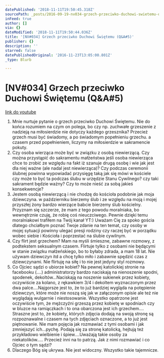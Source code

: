 ```yaml
---
datePublished: '2018-11-11T19:50:45.318Z'
sourcePath: _posts/2016-09-19-nv034-grzech-przeciwko-duchowi-swietemu-qanda5.md
inFeed: true
author: []
via: {}
dateModified: '2018-11-11T19:50:44.036Z'
title: '[NV#034] Grzech przeciwko Duchowi Świętemu (Q&A#5)'
publisher: {}
description: ''
starred: false
datePublishedOriginal: '2016-11-23T13:05:00.801Z'
_type: Blurb

---
```

# \[NV\#034\] Grzech przeciwko Duchowi Świętemu (Q&A\#5)
[link do youtube][0]

1. Mnie nurtuje pytanie o grzech przeciwko Duchowi Świętemu. Nie do końca rozumiem na czym on polega, bo czy np. zuchwałe grzeszenie z nadzieją na miłosierdzie nie dotyczy każdego grzesznika? Przecież grzech musi być świadomy, a po świadomym popełnieniu grzechu. a czasem przed popełnieniem, liczymy na miłosierdzie w sakramencie pokuty.
2. Czy osoba wierząca może być w związku z osobą niewierzącą. Czy można przystąpić do sakramentu małżeństwa jeśli osoba niewierząca chce to zrobić ze względu na fakt iż szanuje drugą osobę i wie jak jest dla niej ważne (ale nadal jest niewierząca)? Czy podczas ceremonii ślubnej powinna wypowiadać przysięgę taką jak się mówi w kościele czy może to być ta podczas ślubu w urzędzie Stanu Cywilnego? czy taki sakrament będzie ważny? Czy to może nieść za sobą jakieś konsekwencje?
3. Jestem osobą niewierzącą i nie chodzę do kościoła podobnie jak moja dziewczyna. w październiku bierzemy ślub i ze względu na moją i mojej przyszłej żony bardzo wierzące babcie bierzemy ślub kościelny. Przyznam się szczerze, że mam z tego powodu moralniaka, bo wewnętrznie czuję, że robię coś nieuczciwego. Pewnie dzięki temu moralniakowi trafiłem na Twój kanał YT:) Uważam Cię za spoko gościa dlatego chciałbym poznać Twoje zdanie na ten temat, czy osoby w mojej sytuacji powinny ulegać presji rodziny czy raczej być w porządku wobec siebie i Kościoła i poprzestać na ślubie cywilnym.
4. Czy flirt jest grzechem? Mam na myśli śmieszne, zabawne rozmowy, z podtekstem seksualnym czasem. Flirtuje tylko z osobami nie będącymi w stanie związku małżeńskiego, bo to byłaby zdrada, a mam 18 lat. Nie używam dziewczyn itd a chcę tylko miło i zabawnie spędzić czas z dziewczynami. Nie flirtuję na siłę i to nie jest jedyny styl rozmowy.
5. Co Ojciec sądzi o ubiorze kobiet? Na pewnej katolickiej stronie na facebooku (....) administratorzy bardzo naciskają na nienoszenie spodni, spodenek, dekoltów...Naciskają na noszenie sukienek przez kobiety, oczywiście za kolano, z rękawkiem 3/4 i dekoltem wyznaczonym przez dwa palce....Najgorsze jest to, że to już bardziej wygląda na potępienie dziewczyn, które może nie noszą się jak w załączonym opisie ale też nie wyglądają wulgarnie i niestosowanie. Wszystko opatrzone jest oczywiście tym, że mężczyźni grzeszą przez kobietę w spodniach czy w bluzce na ramiączkach i to ona obarczona jest ich grzechem.... Straszne jest to, że kobiety, których zdjęcia dodają na swoją stronę są rozpoznawalne i czasem na tych zdjęciach oznaczone, a to już jest piętnowanie. Nie mam pojęcia jak rozmawiać z tymi osobami i jak zmniejszyć ich...pychę. Podają się za stronę katolicką, hejtują też przykładowo wielbienie i śpiew....Uważają takie osoby za niekatolików..... Przecież inni na to patrzą. Jak z nimi rozmawiać i co Ojciec o tym sądzi?
6. Dlaczego Bóg się ukrywa. Nie jest widoczny. Wszystko takie tajemnicze.

[0]: https://www.youtube.com/watch?v=4psB7N5b1II